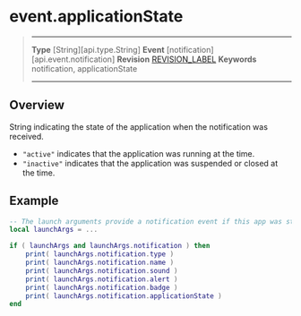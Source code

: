 
# event.applicationState

> --------------------- ------------------------------------------------------------------------------------------
> __Type__              [String][api.type.String]
> __Event__             [notification][api.event.notification]
> __Revision__          [REVISION_LABEL](REVISION_URL)
> __Keywords__          notification, applicationState
> --------------------- ------------------------------------------------------------------------------------------

## Overview

String indicating the state of the application when the notification was received.

* `"active"` indicates that the application was running at the time.
* `"inactive"` indicates that the application was suspended or closed at the time.

## Example
 
``````lua
-- The launch arguments provide a notification event if this app was started when the user tapped on a notification
local launchArgs = ...

if ( launchArgs and launchArgs.notification ) then
	print( launchArgs.notification.type )
    print( launchArgs.notification.name )
    print( launchArgs.notification.sound )
    print( launchArgs.notification.alert )
    print( launchArgs.notification.badge )
    print( launchArgs.notification.applicationState )
end
``````